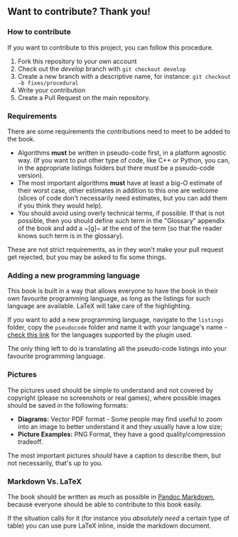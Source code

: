 Want to contribute? Thank you!
------------------------------

### How to contribute

If you want to contribute to this project, you can follow this procedure.

1) Fork this repository to your own account
2) Check out the *develop* branch with `git checkout develop`
3) Create a new branch with a descriptive name, for instance: `git checkout -b fixes/procedural`
4) Write your contribution
5) Create a Pull Request on the main repository.

### Requirements

There are some requirements the contributions need to meet to be added to the book.

- Algorithms **must** be written in pseudo-code first, in a platform agnostic way. (If you want to put other type of code, like C++ or Python, you can, in the appropriate listings folders but there must be a pseudo-code version).
- The most important algorithms **must** have at least a big-O estimate of their worst case, other estimates in addition to this one are welcome (slices of code don't necessarily need estimates, but you can add them if you think they would help).
- You should avoid using overly technical terms, if possible. If that is not possible, then you should define such term in the "Glossary" appendix of the book and add a ~[g]~ at the end of the term (so that the reader knows such term is in the glossary).

These are not strict requirements, as in they won't make your pull request get rejected, but you may be asked to fix some things.

### Adding a new programming language

This book is built in a way that allows everyone to have the book in their own favourite programming language, as long as the listings for such language are available. LaTeX will take care of the highlighting.

If you want to add a new programming language, navigate to the `listings` folder, copy the `pseudocode` folder and name it with your language's name - [check this link](https://en.wikibooks.org/wiki/LaTeX/Source_Code_Listings#Supported_languages) for the languages supported by the plugin used.

The only thing left to do is translating all the pseudo-code listings into your favourite programming language.

### Pictures

The pictures used should be simple to understand and not covered by copyright (please no screenshots or real games), where possible images should be saved in the following formats:

- **Diagrams:** Vector PDF format - Some people may find useful to zoom into an image to better understand it and they usually have a low size;
- **Picture Examples:** PNG Format, they have a good quality/compression tradeoff.

The most important pictures *should* have a caption to describe them, but not necessarily, that's up to you.

### Markdown Vs. LaTeX

The book should be written as much as possible in [Pandoc Markdown](https://pandoc.org/MANUAL.html#pandocs-markdown), because everyone should be able to contribute to this book easily.

If the situation calls for it (for instance you *absolutely need* a certain type of table) you can use pure LaTeX inline, inside the markdown document.
